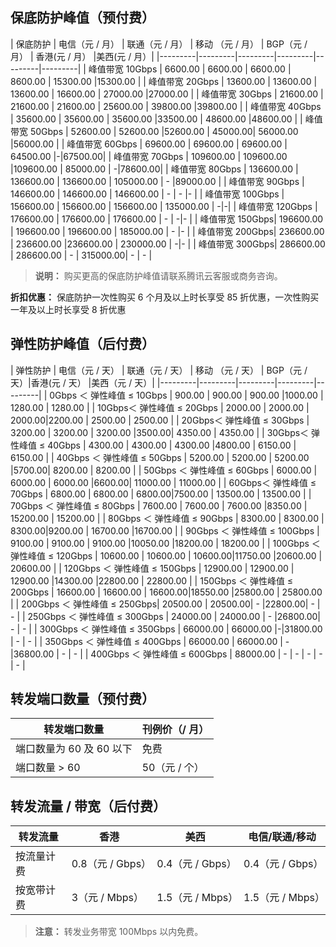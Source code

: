 ## 保底防护峰值（预付费）
| 保底防护 | 电信（元 / 月） | 联通（元 / 月） | 移动 （元 / 月） | BGP（元 / 月） | 香港(元 / 月） |美西(元 / 月）|
|---------|---------|---------|---------|---------|---------|
| 峰值带宽 10Gbps | 6600.00 | 6600.00 | 6600.00 | 8600.00 | 15300.00  |15300.00  |
| 峰值带宽 20Gbps | 13600.00  | 13600.00 | 13600.00 | 16600.00  | 27000.00 |27000.00 |
| 峰值带宽 30Gbps | 21600.00  | 21600.00  | 21600.00 | 25600.00  | 39800.00  |39800.00  |
| 峰值带宽 40Gbps | 35600.00  | 35600.00  | 35600.00  |33500.00 | 48600.00 |48600.00 |
| 峰值带宽 50Gbps | 52600.00  | 52600.00  |52600.00  | 45000.00| 56000.00  |56000.00  |
| 峰值带宽 60Gbps | 69600.00  | 69600.00  | 69600.00  | 64500.00 |-|67500.00|
| 峰值带宽 70Gbps | 109600.00  | 109600.00 |109600.00 |  85000.00 | -|78600.00|
| 峰值带宽 80Gbps | 136600.00  | 136600.00  | 136600.00  |  105000.00 | - |89000.00 |
| 峰值带宽 90Gbps | 146600.00  | 146600.00  | 146600.00 |  - | - |- |
| 峰值带宽 100Gbps | 156600.00  | 156600.00  | 156600.00  |  135000.00 | -|-|
| 峰值带宽 120Gbps | 176600.00  | 176600.00  | 176600.00  |  - | -|- |
| 峰值带宽 150Gbps| 196600.00  | 196600.00  | 196600.00  |  185000.00 | - |- |
| 峰值带宽 200Gbps| 236600.00  | 236600.00  |236600.00  |  230000.00 | -|- |
| 峰值带宽 300Gbps| 286600.00  | 286600.00  | - |  315000.00| - | - |
>**说明：**
>购买更高的保底防护峰值请联系腾讯云客服或商务咨询。

**折扣优惠：** 保底防护一次性购买 6 个月及以上时长享受 85 折优惠，一次性购买一年及以上时长享受 8 折优惠
## 弹性防护峰值（后付费）
| 弹性防护 | 电信（元 / 天） | 联通（元 / 天） | 移动 （元 / 天）  | BGP（元 / 天）|香港(元 / 天） |美西（元 / 天）|
|---------|---------|---------|---------|---------|
| 0Gbps ＜ 弹性峰值 ≤  10Gbps | 900.00  | 900.00  | 900.00 |1000.00 | 1280.00  | 1280.00  | 
| 10Gbps＜ 弹性峰值 ≤  20Gbps | 2000.00  | 2000.00 | 2000.00|2200.00 | 2500.00 | 2500.00 | 
| 20Gbps＜ 弹性峰值 ≤  30Gbps | 3200.00  | 3200.00  | 3200.00 |3500.00| 4350.00 | 4350.00 | 
| 30Gbps＜ 弹性峰值 ≤  40Gbps | 4300.00  | 4300.00  | 4300.00 |4800.00 | 6150.00 | 6150.00 | 
| 40Gbps ＜ 弹性峰值 ≤  50Gbps | 5200.00  | 5200.00  | 5200.00  |5700.00| 8200.00 | 8200.00 | 
| 50Gbps ＜ 弹性峰值 ≤  60Gbps | 6000.00  | 6000.00  | 6000.00  |6600.00| 11000.00 | 11000.00 | 
| 60Gbps＜ 弹性峰值 ≤  70Gbps | 6800.00  | 6800.00 | 6800.00|7500.00 |  13500.00 | 13500.00 | 
| 70Gbps ＜ 弹性峰值 ≤  80Gbps | 7600.00  | 7600.00  | 7600.00 |8350.00 |  15200.00 | 15200.00 | 
| 80Gbps ＜ 弹性峰值 ≤  90Gbps | 8300.00  | 8300.00  | 8300.00|9200.00 |  16700.00 |16700.00 | 
| 90Gbps ＜ 弹性峰值 ≤  100Gbps | 9100.00  | 9100.00  | 9100.00 |10050.00 |18200.00 |  18200.00 |
| 100Gbps ＜ 弹性峰值 ≤ 120Gbps | 10600.00  | 10600.00  | 10600.00|11750.00  |20600.00  |  20600.00 | 
| 120Gbps ＜ 弹性峰值 ≤  150Gbps | 12900.00  | 12900.00  | 12900.00 |14300.00 |22800.00 |  22800.00 |
| 150Gbps ＜ 弹性峰值 ≤ 200Gbps | 16600.00  | 16600.00  | 16600.00|18550.00 |25800.00 |  25800.00 |
| 200Gbps ＜ 弹性峰值 ≤ 250Gbps| 20500.00  | 20500.00| - |22800.00|  - |  - | 
| 250Gbps ＜ 弹性峰值 ≤ 300Gbps | 24000.00  | 24000.00 | - |26800.00|  - |   - | 
| 300Gbps ＜ 弹性峰值 ≤ 350Gbps | 66000.00  | 66000.00 |-|31800.00 |  - |  - | 
| 350Gbps ＜ 弹性峰值 ≤ 400Gbps | 66000.00  | 66000.00 | -|36800.00 |  - |  - | 
| 400Gbps ＜ 弹性峰值 ≤  600Gbps | 88000.00  | - | - |  - | - |  - | 

## 转发端口数量（预付费）
| 转发端口数量|刊例价（/ 月）|
|-|-|
|端口数量为 60 及 60 以下|免费|
|端口数量 > 60|50（元 / 个）|
## 转发流量 / 带宽（后付费）
| 转发流量 | 香港  |美西 | 电信/联通/移动  | 
|---------|---------|---------|---------|
| 按流量计费 | 0.8（元 / Gbps）  | 0.4（元 / Gbps）  |0.4（元 / Gbps）  |
| 按宽带计费 | 3（元 / Mbps）  | 1.5（元 / Mbps）|1.5（元 / Mbps） | 
>**注意：**
>转发业务带宽 100Mbps 以内免费。
